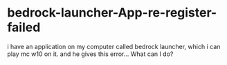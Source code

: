 # bedrock-launcher-App-re-register-failed
i have an application on my computer called bedrock launcher, which i can play mc w10 on it. and he gives this error... What can I do?
